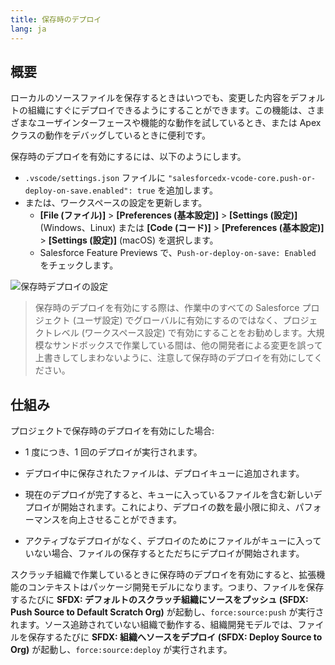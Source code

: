 ```yaml
---
title: 保存時のデプロイ
lang: ja
---
```


## 概要

ローカルのソースファイルを保存するときはいつでも、変更した内容をデフォルトの組織にすぐにデプロイできるようにすることができます。この機能は、さまざまなユーザインターフェースや機能的な動作を試しているとき、または Apex クラスの動作をデバッグしているときに便利です。

保存時のデプロイを有効にするには、以下のようにします。

- `.vscode/settings.json` ファイルに `"salesforcedx-vcode-core.push-or-deploy-on-save.enabled": true` を追加します。
- または、ワークスペースの設定を更新します。
  - **[File \(ファイル\)]** > **[Preferences \(基本設定\)]** > **[Settings \(設定\)]** \(Windows、Linux\) または **[Code \(コード\)]** > **[Preferences \(基本設定\)]** > **[Settings \(設定\)]** \(macOS\) を選択します。
  - Salesforce Feature Previews で、`Push-or-deploy-on-save: Enabled` をチェックします。

![保存時デプロイの設定](./images/deploy-on-save.png)

> 保存時のデプロイを有効にする際は、作業中のすべての Salesforce プロジェクト (ユーザ設定) でグローバルに有効にするのではなく、プロジェクトレベル (ワークスペース設定) で有効にすることをお勧めします。大規模なサンドボックスで作業している間は、他の開発者による変更を誤って上書きしてしまわないように、注意して保存時のデプロイを有効にしてください。

## 仕組み

プロジェクトで保存時のデプロイを有効にした場合:

- 1 度につき、1 回のデプロイが実行されます。

- デプロイ中に保存されたファイルは、デプロイキューに追加されます。

- 現在のデプロイが完了すると、キューに入っているファイルを含む新しいデプロイが開始されます。これにより、デプロイの数を最小限に抑え、パフォーマンスを向上させることができます。

- アクティブなデプロイがなく、デプロイのためにファイルがキューに入っていない場合、ファイルの保存するとただちにデプロイが開始されます。

スクラッチ組織で作業しているときに保存時のデプロイを有効にすると、拡張機能のコンテキストはパッケージ開発モデルになります。つまり、ファイルを保存するたびに **SFDX: デフォルトのスクラッチ組織にソースをプッシュ (SFDX: Push Source to Default Scratch Org)** が起動し、`force:source:push` が実行されます。ソース追跡されていない組織で動作する、組織開発モデルでは、ファイルを保存するたびに **SFDX: 組織へソースをデプロイ (SFDX: Deploy Source to Org)** が起動し、`force:source:deploy` が実行されます。
